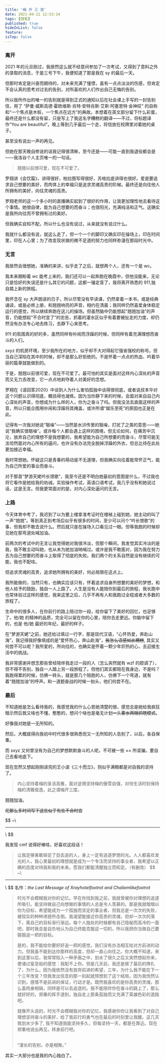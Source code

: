 ```yaml
---
title: '梅 开 三 度'
date: 2021-04-22 12:53:14
tags: [随笔]
published: true
hideInList: false
feature: 
isTop: false
---
```



### 离开

2021 年的元旦刚过，我居然这么就不经意间参加了一次考试，又得到了意料之外的录取的消息，于是三号下午，我便知道了那是我在 sy 的最后一天。

但那时肯定是兴奋而期待的，对未来充满了憧憬，虽有一点点淡淡的伤感，但肯定不会认真的思考对过去的告别，对所喜欢的人们作出自己无悔的告别。

所以我所作出的唯一的告别就是得到正式的通知以后在社会课上手写的一封告别信，用了 “萨曼·威斯高德·霍欧维斯·肖特·安特肖斯·艾斯·阿塞恩特·金神叹” 的自称和“一个焦点是木桩，一个焦点在远方”的典故。本想着在英文部分留下什么彩蛋，最终还是什么都没有留，只是写上了我这名字糟糕的翻译——不过，将标题译作“You are beautiful”。晚上等到几乎最后一个走，将信放在校牌里对着她的桌子。

甚至没有说出一声的再见。

但她在那天晚自修说的话我记得很清晰，至今还是——可能一直到我退役都会是——我洛谷个人主页唯一的一句话。

> 翘翘以前很可爱，现在不可爱了。

罗翔讲《会饮篇》，讲得很好，柏拉图写得很好，苏格拉底讲得也很好。爱是要追求自己想要的美好，而肉体上的幸福只是追求灵魂高贵的阶梯。最终还是向往他人所拥有的美好，向往灵魂的高贵。

罗翔老师的这一个多小时的直播确实起到了很好的作用，让我更加理性地去看待这个事情。她很自律，能为自己想要的而奋斗；也很阳光，充满纯洁和正气。这确实是我所向往而不曾拥有过的美好。

但我确实自知不配，所以什么也没有说过，从来就没有说过什么。

我就什么都没有说，就这么走了，但一个一个的脚印又确实印在操场上，印在时间里，印在人心里；为了改变现状做的微不足道的努力也同样弥漫在那段时光中。
### 无言

我居然会很想她，准确的来讲，似乎走了之后，就想两个人，还有一个是 wc。

我本来期盼着 wc 能考上来的，我们还可以一起奔跑在晚霞中，但他没能来，无论只是恰好的失误还是什么其它的问题，这都一锤定音了，我将离开熟悉的 911,独自踏上新的旅程。

我怀念在 sy 大声朗读的日子，所以尽管没有早读课，仍然拿着一本书，或是经典诵读，或是必修上册，和翘翘响亮的声音，相约在清晨；我同样仍然喜爱身体稳定运行的感觉，所以继续奔跑在这儿的操场。但虽然脑中仍能想起“翘翘加油”的声音，仍能想起“不合时宜了”的忠告，抓着的灌水区似乎有着要被扯走的力度，却仍然没有办法专心地去练习，去静下心来思考。

911 的氛围真的好的多，虽然同样有吵闹而浮躁的时候，但同样有着充满理想而奋斗的人们。

sxyz 的机房环境，至少我所在的地方，似乎却不大对得起它强省强校的称号。但当自己深陷在其中的时候，却不是那么好拒绝的。不是怀着一点点的热血、吟着华丽的篇章就能做到的。

于是，翘翘以前很可爱，现在不可爱了。最可怕的其实是面对这样内心深处的声音而又无力去改变，它一点点地剥夺着人对美好的念想。

罗翔在《请回答2020》中谈到人为什么害怕孤独中谈得很彻底，或者说叔本华对这个问题认识得彻底，概括得也凝练。因为当你静下来的时候，会面对来自自己内心深处的声音，你想成为什么样的人，你为之奋斗了吗。但我没法去直面这样的声音，所以只能企图用吵闹和浮躁将其掩盖，或许所谓“娱乐至死”的原因也正是在此。

记得有一次我对她说“聒噪”——当然是水浒传里的聒噪，打扰了之类的意思——她说“我确实很聒噪”。或许每个人都会遇上这样的困境，但无论如何，在痛苦中沉沦，放弃自己的理想不是我想要的，我希望能为自己所想要的而奋斗，尽管可能无法坦然面对内心所有的逼问，也许没有办法完全脱掉浮躁的外衣，但总比待在此处更加接近幸福。

我时常想她。怀疑这只是青春的萌动是不无道理，但我确实向往着能常怀正气，能为自己所爱的事业而奋斗。

对于那首“梦游天姥吟长恨歌”，我至今还是不明白她最初的意图是什么，不过我也将它看作是她给我的劝诫。实验操作考试，英语口语考试，我几乎没有和她说过话，这是无言。但我更常面对的是，对内心深处逼问的无言。

### 上路

今天体育中考了，我迟到了以为要上楼拿准考证时在楼梯上碰到她，她主动的叫了一声“翘翘”。等到真正到考场后似乎有很多的时间，至少可以问个“吟长恨歌”的事，但我却不敢去说什么。然后就只是在操场入口看见过一眼。但等我跑的时候却见她在那弯道处喊加油。

前两次的考试中的无言让我觉得她对我很冷淡，但那个瞬间，我发觉其实冷淡的是我，我不敢主动叫她，也从未为她加油呐喊过。或许是我不敢面对，因为我在努力去为自己想要的而奋斗上取得了彻底的失败。我们两个的关系自然是没有继续的可能，我也不配哇。

但追求灵魂的高贵，追求她所拥有的美好，何必局限在这点上。

我所能做的，当然只有，也确实应该只有，怀着追求自身所想要的美好的梦想，和他人给予的鼓励，独自一人上路了。人生是没有人能陪你到最后的旅程，我长跑中也常体验过这样的感觉，我来这里之后，几乎不再有人和我跑过全程或者大多数的旅程了。

生命中的很多人，在你前行的路上陪过你一段，给你留下了美好的回忆，也足够了。他/她 的精神的品质，完全可以留在你的心里，陪你去走更远。你脑中留下的，也是 他/她 最好的年纪，最好的样子。

在“梦游天姥”之前，她还给过填过一行字，那是现代汉语，“心怀热爱，奔赴山海”，我记得我好像填成的是“爱怀热心，奔山赴海”，~~我怎么语感如此糟糕~~, 其实又何尝不可以呢？我所爱的，所向往的，也确实是怀着一颗少年炽热的心，去迎接生活中的挑战。

我非常感谢并想念那些曾经陪伴我走过一段的人（怎么突然就有 wzf 的腔调了），但不得不告别，独自一人踏上另一段旅程了。但他们其实都陪在我身边，不是吗？我跑得累的时候，仿佛一转头，就是那几个陪跑的人，仿佛下一个弯道，就有着“翘翘加油”的呼声。和一道题奋战的时候一抬头，他们何尝不在。


### 最后

不知道她是怎么看待我的，我感觉我的什么心思她清楚的很，感觉总是她给我疯狂暗示然后我又啥也不懂，憨憨的，想问个啥也是毫无计划~~一头雾水两眼抓瞎模式~~。

好像我对她是一无所知的。

然后，大概就得向我初中时代很多很熟悉但又一无所知的人告别了，以后，各自保重。

而 sxyz 又何曾没有为自己的梦想默默奋斗的人呢，不可被一些 $\times \times$ 所诓骗，要自己去看地底下。

现在忽然又想起刚刚读完的王小波《三十而立》，则似乎满眼都是对自我的坚持了。

> 内心坚持着梅的圣洁高雅，面对逆境坚持梅的傲雪自强，对待生活时刻保持梅的清雅俊逸，此之谓梅开三度。

翘翘加油。

~~花那么多时间写下这些似乎有些不合时宜~~

$$
~\\
***
\\
$$

我发现 cmf 说得好棒哇，好喜欢这段话！

> 让我足够勇敢铆足了劲去追的人，身上一定有追逐梦想的光。人人都喜欢发光的人，我心里最初的理想就是成为一个专注而坚持的事业者，我希望以正确的态度对待我和我的未来。愿我们都能清醒独立而知足。（有删改）
$$
~\\
***
\\
$$
名作：*the Last Message of Xrayhotelfoxtrot and Chaliemlikefoxtrot*

> 时光不会模糊我对你的记忆。早在你找到我之前，我就曾被你对理想的追逐所吸引。能坚持做自己向想做的事情的人总是令人羡慕的。那是我就暗暗以你为目标，希望能成为一个孤独而坚定的事业者，但我总是一次次的失败，被现实的种种诱惑所击倒。我渴望能接近你高贵的灵魂，但却一次次的落下，离自己的目标渐行渐远。每个人独处的时候都有自己隐秘而高冷的一面吧，那时我总是自负地认为自己终能克服这一切的，所以我把你当做自己要狠狠追一把的目标。
><br>
>
>是的，我不能给你要好好追一把的感觉，我们没有办法相互给对方前进的动力。但我虽不能到达你那样的高度，但却一直心向往之。你大概不知道，来到这里以后，我常常陷入一种矛盾之中，划水了很久之后又突然想起你来，便涌过窒息般的感觉：我配不上你。但是几天前，我还是做了最后的挣扎了，为什么，因为我依然没有放弃前进的希望，三年，为什么我不能在下一个三年改变？但我发出信息的那一刻起就预想到了这个结局，因为我恍然认识到，感情不是前进的保证，行动才是。既然我喜欢的是你高贵的灵魂，那么虽肉身相隔，同样是可以去追逐的。我不能陪伴你在奋斗的路上了，那么就好好的，郑重的挥手道别，独自走上那条孤独而又充满了英雄色彩的道路吧。
><br>
>
>就像开头说的，时光不会模糊我对你的记忆，我感谢你你让我看到了对自己理想坚持奋斗的美好，给了我前行的勇气也在最后的时刻里让我醒。这几天我划水少多了, 我不知道我能坚持多久，但每坚持一天，都是在靠近。现在郑重地说出再见，转身前行吧。
>
><br>
>“漫长的告别，亦是相聚。”

其实一大部分也是我的内心独白了。